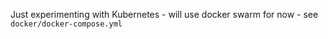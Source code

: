 Just experimenting with Kubernetes - will use docker swarm for now - see `docker/docker-compose.yml`